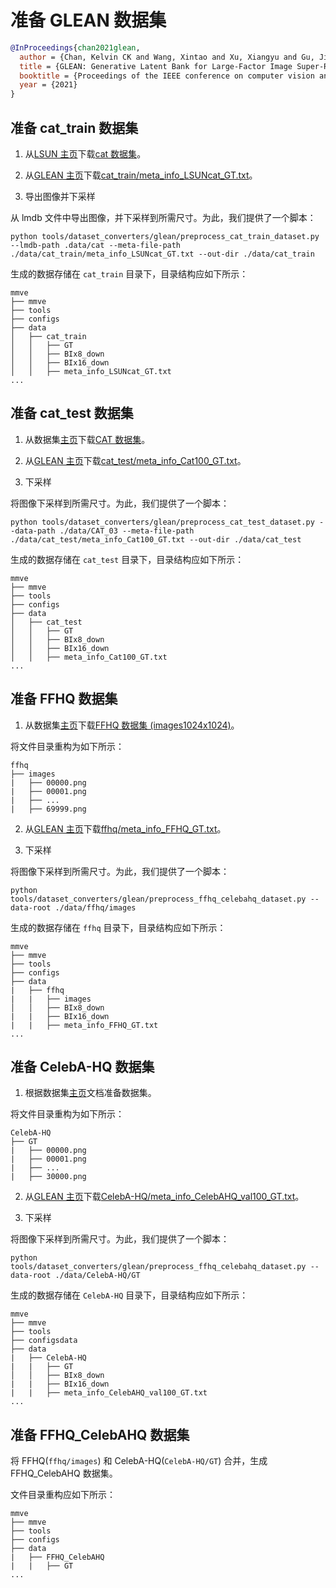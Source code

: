 # 准备 GLEAN 数据集

<!-- [DATASET] -->

```bibtex
@InProceedings{chan2021glean,
  author = {Chan, Kelvin CK and Wang, Xintao and Xu, Xiangyu and Gu, Jinwei and Loy, Chen Change},
  title = {GLEAN: Generative Latent Bank for Large-Factor Image Super-Resolution},
  booktitle = {Proceedings of the IEEE conference on computer vision and pattern recognition},
  year = {2021}
}
```

## 准备 cat_train 数据集

1. 从[LSUN 主页](https://www.yf.io/p/lsun)下载[cat 数据集](http://dl.yf.io/lsun/objects/cat.zip)。

2. 从[GLEAN 主页](https://github.com/ckkelvinchan/GLEAN)下载[cat_train/meta_info_LSUNcat_GT.txt](https://github.com/ckkelvinchan/GLEAN/blob/main/data/cat_train/meta_info_LSUNcat_GT.txt)。

3. 导出图像并下采样

从 lmdb 文件中导出图像，并下采样到所需尺寸。为此，我们提供了一个脚本：

```shell
python tools/dataset_converters/glean/preprocess_cat_train_dataset.py --lmdb-path .data/cat --meta-file-path ./data/cat_train/meta_info_LSUNcat_GT.txt --out-dir ./data/cat_train
```

生成的数据存储在 `cat_train` 目录下，目录结构应如下所示：

```text
mmve
├── mmve
├── tools
├── configs
├── data
│   ├── cat_train
│   │   ├── GT
│   │   ├── BIx8_down
│   │   ├── BIx16_down
│   │   ├── meta_info_LSUNcat_GT.txt
...
```

## 准备 cat_test 数据集

1. 从数据集[主页](https://archive.org/details/CAT_DATASET)下载[CAT 数据集](https://archive.org/download/CAT_DATASET/CAT_DATASET_02.zip)。

2. 从[GLEAN 主页](https://github.com/ckkelvinchan/GLEAN)下载[cat_test/meta_info_Cat100_GT.txt](https://github.com/ckkelvinchan/GLEAN/blob/main/data/cat_test/meta_info_Cat100_GT.txt)。

3. 下采样

将图像下采样到所需尺寸。为此，我们提供了一个脚本：

```shell
python tools/dataset_converters/glean/preprocess_cat_test_dataset.py --data-path ./data/CAT_03 --meta-file-path ./data/cat_test/meta_info_Cat100_GT.txt --out-dir ./data/cat_test
```

生成的数据存储在 `cat_test` 目录下，目录结构应如下所示：

```text
mmve
├── mmve
├── tools
├── configs
├── data
│   ├── cat_test
│   │   ├── GT
│   │   ├── BIx8_down
│   │   ├── BIx16_down
│   │   ├── meta_info_Cat100_GT.txt
...
```

## 准备 FFHQ 数据集

1. 从数据集[主页](https://github.com/NVlabs/ffhq-dataset)下载[FFHQ 数据集 (images1024x1024)](https://drive.google.com/drive/folders/1tZUcXDBeOibC6jcMCtgRRz67pzrAHeHL)。

将文件目录重构为如下所示：

```text
ffhq
├── images
|   ├── 00000.png
|   ├── 00001.png
|   ├── ...
|   ├── 69999.png
```

2. 从[GLEAN 主页](https://github.com/ckkelvinchan/GLEAN)下载[ffhq/meta_info_FFHQ_GT.txt](https://github.com/ckkelvinchan/GLEAN/blob/main/data/FFHQ/meta_info_FFHQ_GT.txt)。

3. 下采样

将图像下采样到所需尺寸。为此，我们提供了一个脚本：

```shell
python tools/dataset_converters/glean/preprocess_ffhq_celebahq_dataset.py --data-root ./data/ffhq/images
```

生成的数据存储在 `ffhq` 目录下，目录结构应如下所示：

```text
mmve
├── mmve
├── tools
├── configs
├── data
|   ├── ffhq
|   |   ├── images
│   │   ├── BIx8_down
|   |   ├── BIx16_down
|   |   ├── meta_info_FFHQ_GT.txt
...
```

## 准备 CelebA-HQ 数据集

1. 根据数据集[主页](https://github.com/tkarras/progressive_growing_of_gans)文档准备数据集。

将文件目录重构为如下所示：

```text
CelebA-HQ
├── GT
|   ├── 00000.png
|   ├── 00001.png
|   ├── ...
|   ├── 30000.png
```

2. 从[GLEAN 主页](https://github.com/ckkelvinchan/GLEAN)下载[CelebA-HQ/meta_info_CelebAHQ_val100_GT.txt](https://github.com/ckkelvinchan/GLEAN/blob/main/data/CelebA-HQ/meta_info_CelebAHQ_val100_GT.txt)。

3. 下采样

将图像下采样到所需尺寸。为此，我们提供了一个脚本：

```shell
python tools/dataset_converters/glean/preprocess_ffhq_celebahq_dataset.py --data-root ./data/CelebA-HQ/GT
```

生成的数据存储在 `CelebA-HQ` 目录下，目录结构应如下所示：

```text
mmve
├── mmve
├── tools
├── configsdata
├── data
|   ├── CelebA-HQ
|   |   ├── GT
│   │   ├── BIx8_down
|   |   ├── BIx16_down
|   |   ├── meta_info_CelebAHQ_val100_GT.txt
...
```

## 准备 FFHQ_CelebAHQ 数据集

将 FFHQ(`ffhq/images`) 和 CelebA-HQ(`CelebA-HQ/GT`) 合并，生成 FFHQ_CelebAHQ 数据集。

文件目录重构应如下所示：

```text
mmve
├── mmve
├── tools
├── configs
├── data
|   ├── FFHQ_CelebAHQ
|   |   ├── GT
...
```
